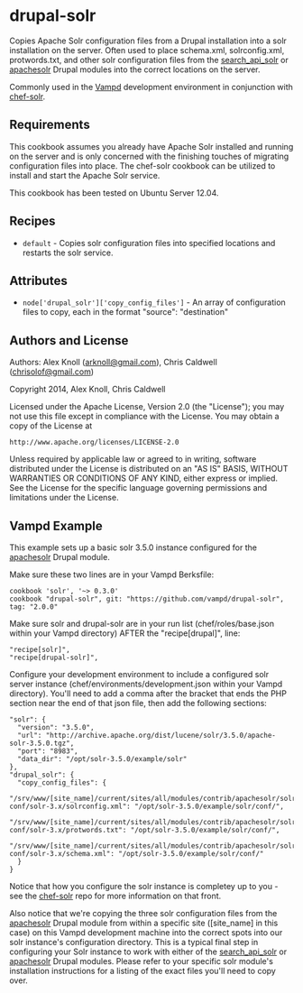 # drupal-solr

Copies Apache Solr configuration files from a Drupal installation into a solr installation on the server.  Often used to place schema.xml, solrconfig.xml, protwords.txt, and other solr configuration files from the [search_api_solr](https://www.drupal.org/project/search_api_solr) or [apachesolr](https://www.drupal.org/project/apachesolr) Drupal modules into the correct locations on the server.

Commonly used in the [Vampd](https://github.com/vampd/vampd) development environment in conjunction with [chef-solr](https://github.com/dwradcliffe/chef-solr).

## Requirements

This cookbook assumes you already have Apache Solr installed and running on the server and is only concerned with the finishing touches of migrating configuration files into place.  The chef-solr cookbook can be utilized to install and start the Apache Solr service.

This cookbook has been tested on Ubuntu Server 12.04.

## Recipes

- `default` - Copies solr configuration files into specified locations and restarts the solr service.

## Attributes

- `node['drupal_solr']['copy_config_files']` - An array of configuration files to copy, each in the format "source": "destination"

## Authors and License

Authors: Alex Knoll (arknoll@gmail.com), Chris Caldwell (chrisolof@gmail.com)

Copyright 2014, Alex Knoll, Chris Caldwell

Licensed under the Apache License, Version 2.0 (the "License");
you may not use this file except in compliance with the License.
You may obtain a copy of the License at

    http://www.apache.org/licenses/LICENSE-2.0

Unless required by applicable law or agreed to in writing, software
distributed under the License is distributed on an "AS IS" BASIS,
WITHOUT WARRANTIES OR CONDITIONS OF ANY KIND, either express or implied.
See the License for the specific language governing permissions and
limitations under the License.

## Vampd Example

This example sets up a basic solr 3.5.0 instance configured for the [apachesolr](https://www.drupal.org/project/apachesolr) Drupal module.

Make sure these two lines are in your Vampd Berksfile:

    cookbook 'solr', '~> 0.3.0'
    cookbook "drupal-solr", git: "https://github.com/vampd/drupal-solr", tag: "2.0.0"

Make sure solr and drupal-solr are in your run list (chef/roles/base.json within your Vampd directory) AFTER the "recipe[drupal]", line:

    "recipe[solr]",
    "recipe[drupal-solr]",

Configure your development environment to include a configured solr server instance (chef/environments/development.json within your Vampd directory).  You'll need to add a comma after the bracket that ends the PHP section near the end of that json file, then add the following sections:

    "solr": {
      "version": "3.5.0",
      "url": "http://archive.apache.org/dist/lucene/solr/3.5.0/apache-solr-3.5.0.tgz",
      "port": "8983",
      "data_dir": "/opt/solr-3.5.0/example/solr"
    },
    "drupal_solr": {
      "copy_config_files": {
        "/srv/www/[site_name]/current/sites/all/modules/contrib/apachesolr/solr-conf/solr-3.x/solrconfig.xml": "/opt/solr-3.5.0/example/solr/conf/",
        "/srv/www/[site_name]/current/sites/all/modules/contrib/apachesolr/solr-conf/solr-3.x/protwords.txt": "/opt/solr-3.5.0/example/solr/conf/",
        "/srv/www/[site_name]/current/sites/all/modules/contrib/apachesolr/solr-conf/solr-3.x/schema.xml": "/opt/solr-3.5.0/example/solr/conf/"
      }
    }

Notice that how you configure the solr instance is completey up to you - see the [chef-solr](https://github.com/dwradcliffe/chef-solr) repo for more information on that front.

Also notice that we're copying the three solr configuration files from the [apachesolr](https://www.drupal.org/project/apachesolr) Drupal module from within a specific site ([site_name] in this case) on this Vampd development machine into the correct spots into our solr instance's configuration directory.  This is a typical final step in configuring your Solr instance to work with either of the [search_api_solr](https://www.drupal.org/project/search_api_solr) or [apachesolr](https://www.drupal.org/project/apachesolr) Drupal modules.  Please refer to your specific solr module's installation instructions for a listing of the exact files you'll need to copy over.
